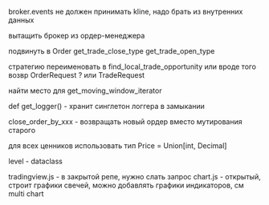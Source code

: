 broker.events не должен принимать kline, надо брать из внутренних данных

вытащить брокер из ордер-менеджера

подвинуть в Order
get_trade_close_type
get_trade_open_type

стратегию переименовать в find_local_trade_opportunity или вроде того
возвр OrderRequest ? или TradeRequest

найти место для get_moving_window_iterator

def get_logger() - хранит синглетон логгера в замыкании

close_order_by_xxx - возвращать новый ордер вместо мутирования старого

для всех ценников использовать тип Price = Union[int, Decimal]

level - dataclass

tradingview.js - в закрытой репе, нужно слать запрос
chart.js - открытый, строит графики свечей, можно добавлять графики индикаторов, см multi chart
